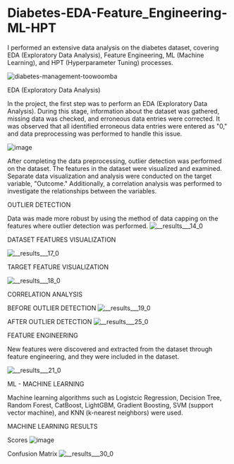 # Diabetes-EDA-Feature_Engineering-ML-HPT
I performed an extensive data analysis on the diabetes dataset, covering EDA (Exploratory Data Analysis), Feature Engineering, ML (Machine Learning), and HPT (Hyperparameter Tuning) processes.

![diabetes-management-toowoomba](https://github.com/ahmetdzdrr/Diabetes-EDA-Feature_Engineering-ML-HPT/assets/117534684/e5bbb1fc-630a-4d2c-844d-1c3c83e0da45)


EDA (Exploratory Data Analysis)

In the project, the first step was to perform an EDA (Exploratory Data Analysis). During this stage, information about the dataset was gathered, missing data was checked, and erroneous data entries were corrected. It was observed that all identified erroneous data entries were entered as "0," and data preprocessing was performed to handle this issue.

![image](https://github.com/ahmetdzdrr/Diabetes-EDA-Feature_Engineering-ML-HPT/assets/117534684/27a648ca-8579-44c7-b205-302647716df8)

After completing the data preprocessing, outlier detection was performed on the dataset. The features in the dataset were visualized and examined. Separate data visualization and analysis were conducted on the target variable, "Outcome." Additionally, a correlation analysis was performed to investigate the relationships between the variables.

OUTLIER DETECTION

Data was made more robust by using the method of data capping on the features where outlier detection was performed.
![__results___14_0](https://github.com/ahmetdzdrr/Diabetes-EDA-Feature_Engineering-ML-HPT/assets/117534684/aef93e43-fe09-4fe9-afc6-b94ad7d838f4)

DATASET FEATURES VISUALIZATION

![__results___17_0](https://github.com/ahmetdzdrr/Diabetes-EDA-Feature_Engineering-ML-HPT/assets/117534684/a2b635d5-b2f6-400c-90cc-53e492258981)


TARGET FEATURE VISUALIZATION

![__results___18_0](https://github.com/ahmetdzdrr/Diabetes-EDA-Feature_Engineering-ML-HPT/assets/117534684/a122c200-f1a0-41fa-bed0-5b24d8aadb8c)

CORRELATION ANALYSIS

BEFORE OUTLIER DETECTION
![__results___19_0](https://github.com/ahmetdzdrr/Diabetes-EDA-Feature_Engineering-ML-HPT/assets/117534684/3dfa4d9f-2e00-4267-b4d4-7c1f55a19276)

AFTER OUTLIER DETECTION
![__results___25_0](https://github.com/ahmetdzdrr/Diabetes-EDA-Feature_Engineering-ML-HPT/assets/117534684/448e8ec6-19f0-4861-99aa-2d0eed517212)


FEATURE ENGINEERING

New features were discovered and extracted from the dataset through feature engineering, and they were included in the dataset.

![__results___21_0](https://github.com/ahmetdzdrr/Diabetes-EDA-Feature_Engineering-ML-HPT/assets/117534684/10be1242-5936-4cb6-a6e7-e6492c2bea89)



ML - MACHINE LEARNING

Machine learning algorithms such as Logistcic Regression, Decision Tree, Random Forest, CatBoost, LightGBM, Gradient Boosting, SVM (support vector machine), and KNN (k-nearest neighbors) were used.

MACHINE LEARNING RESULTS

Scores
![image](https://github.com/ahmetdzdrr/Diabetes-EDA-Feature_Engineering-ML-HPT/assets/117534684/17cbd073-54f0-4984-b135-21cf26f79415)

Confusion Matrix
![__results___30_0](https://github.com/ahmetdzdrr/Diabetes-EDA-Feature_Engineering-ML-HPT/assets/117534684/ac6586ef-81a0-4519-8831-92b413c6ee42)







